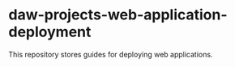 # daw-projects-web-application-deployment
This repository stores guides for deploying web applications.
